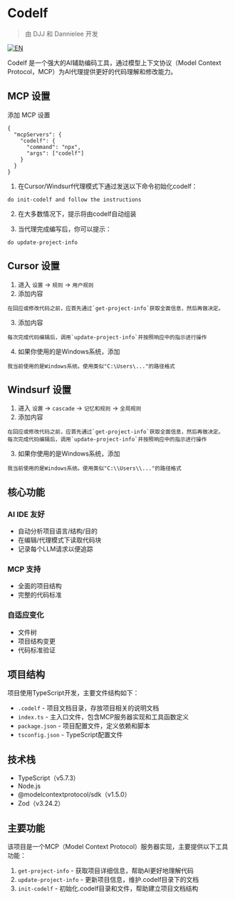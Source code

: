# Codelf

> 由 DJJ 和 Dannielee 开发

[![EN](https://img.shields.io/badge/Language-English-blue.svg)](./README.md)

Codelf 是一个强大的AI辅助编码工具，通过模型上下文协议（Model Context Protocol，MCP）为AI代理提供更好的代码理解和修改能力。

## MCP 设置

添加 MCP 设置
```
{
  "mcpServers": {
    "codelf": {
      "command": "npx",
      "args": ["codelf"]
    }
  }
}
```

1. 在Cursor/Windsurf代理模式下通过发送以下命令初始化codelf：
```
do init-codelf and follow the instructions
```

2. 在大多数情况下，提示将由codelf自动组装

3. 当代理完成编写后，你可以提示：
```
do update-project-info
```

## Cursor 设置

1. 进入 `设置` -> `规则` -> `用户规则`
2. 添加内容
```
在回应或修改代码之前，应首先通过`get-project-info`获取全面信息，然后再做决定。
```
3. 添加内容
```
每次完成代码编辑后，调用`update-project-info`并按照响应中的指示进行操作
```
4. 如果你使用的是Windows系统，添加
```
我当前使用的是Windows系统。使用类似"C:\Users\..."的路径格式
```

## Windsurf 设置

1. 进入 `设置` -> `cascade` -> `记忆和规则` -> `全局规则`
2. 添加内容
```
在回应或修改代码之前，应首先通过`get-project-info`获取全面信息，然后再做决定。
每次完成代码编辑后，调用`update-project-info`并按照响应中的指示进行操作
```
3. 如果你使用的是Windows系统，添加
```
我当前使用的是Windows系统。使用类似"C:\\Users\\..."的路径格式
```

## 核心功能

### AI IDE 友好
- 自动分析项目语言/结构/目的
- 在编辑/代理模式下读取代码块
- 记录每个LLM请求以便追踪

### MCP 支持
- 全面的项目结构
- 完整的代码标准

### 自适应变化
- 文件树
- 项目结构变更
- 代码标准验证

## 项目结构

项目使用TypeScript开发，主要文件结构如下：

- `.codelf` - 项目文档目录，存放项目相关的说明文档
- `index.ts` - 主入口文件，包含MCP服务器实现和工具函数定义
- `package.json` - 项目配置文件，定义依赖和脚本
- `tsconfig.json` - TypeScript配置文件

## 技术栈

- TypeScript（v5.7.3）
- Node.js
- @modelcontextprotocol/sdk（v1.5.0）
- Zod（v3.24.2）

## 主要功能

该项目是一个MCP（Model Context Protocol）服务器实现，主要提供以下工具功能：

1. `get-project-info` - 获取项目详细信息，帮助AI更好地理解代码
2. `update-project-info` - 更新项目信息，维护.codelf目录下的文档
3. `init-codelf` - 初始化.codelf目录和文件，帮助建立项目文档结构
